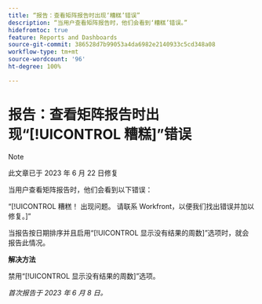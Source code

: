 ```yaml
---
title: “报告：查看矩阵报告时出现‘糟糕’错误”
description: “当用户查看矩阵报告时，他们会看到‘糟糕’错误。”
hidefromtoc: true
feature: Reports and Dashboards
source-git-commit: 386528d7b99053a4da6982e2140933c5cd348a08
workflow-type: tm+mt
source-wordcount: '96'
ht-degree: 100%

---
```



# 报告：查看矩阵报告时出现“[!UICONTROL 糟糕]”错误

>[!NOTE]
>
> 此文章已于 2023 年 6 月 22 日修复

当用户查看矩阵报告时，他们会看到以下错误：

“[!UICONTROL 糟糕！ 出现问题。 请联系 Workfront，以便我们找出错误并加以修复。]”

当报告按日期排序并且启用“[!UICONTROL 显示没有结果的周数]”选项时，就会报告此情况。

**解决方法**

禁用“[!UICONTROL 显示没有结果的周数]”选项。

_首次报告于 2023 年 6 月 8 日。_

